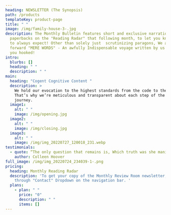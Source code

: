 ```yaml
---
heading: NEWSLETTER (The Synopsis)
path: /products
templateKey: product-page
title: " "
image: /img/family-house-3-.jpg
description: The Monthly Bulletin features short and exclusive narration of the
  paperbacks on the "Reading Radar" that following month, to let you know what
  to always expect! Other than solely just  scrutinizing paragons, We also bring
  forward "MERE WORDS" - An awfully Indispensable voyage written by us to keep
  you hooked!
intro:
  blurbs: []
  heading: " "
  description: " "
main:
  heading: "Cogent Cognitive Content "
  description: >
    We hold our evocation to the highest standards from the code to the board.
    That’s why we’re meticulous and transparent about each step of the paperback
    journey. 
  image1:
    alt: " "
    image: /img/opening.jpg
  image2:
    alt: " "
    image: /img/closing.jpg
  image3:
    alt: " "
    image: /img/img_20220727_120018_231.webp
testimonials:
  - quote: “The only question that remains is, Which truth was she manipulating?”
    author: Colleen Hoover
full_image: /img/img_20220724_234039-1-.png
pricing:
  heading: Monthly Reading Radar
  description: 'To get your copy of the Monthly Review Room newsletter, Contact us
    through "Contact" Dropdown on the navigation bar. '
  plans:
    - plan: " "
      price: "0"
      description: " "
      items: []
---
```

